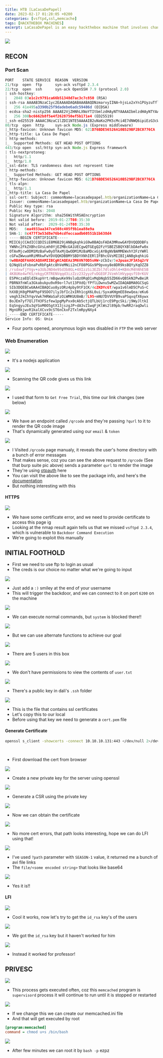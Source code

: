 ```yaml
---
title: HTB [LaCasaDePapel]
date: 2023-02-17 01:28:05 +0200
categories: [vsftpd,ssl,memcache]
tags: [HACKTHEBOX MACHINES]
excerpt: LaCasaDePapel is an easy hackthebox machine that involves chaning vstfpd backdoor to read a private key file and generate a new ssl cert to exploit a LFI, for root we can create memcached.ini file to execute commands as root
---
```



![](https://i.imgur.com/OCN0wFo.png)

## RECON

### Port Scan

```js
PORT    STATE SERVICE  REASON  VERSION
21/tcp  open  ftp      syn-ack vsftpd 2.3.4
22/tcp  open  ssh      syn-ack OpenSSH 7.9 (protocol 2.0)
| ssh-hostkey:
|   2048 03e1c2c9791ca66b51348d7ac3c7c850 (RSA)
| ssh-rsa AAAAB3NzaC1yc2EAAAADAQABAAABAQDNzmarvyIINA+hjsLo2xYn1PUyzuTflhtXQs8S1Z56FzbdzXs6FiwhoRGn63XuGCHqCfEzHmh1cg4HGLfGAMwe+AsdJ8hLd/ISNRECH8yvM+9k78Aio3pe+lYbiWSQWyJrQdeqJXyDJFSd6BR3Cr6/rwSvE7N3eWeQvxS+fsg5HOER6n8SOnXvqpWYUo+XmZxGzmluNfsqoJ6doJCyW3X4sTImTlpmRmee6iseo9neZO18aHsARxlkHCqUhp1SBzIiik3DurtH1tgrn8ntfNiK3q0FZJmh9qzu0P/L50j8bzlJdvAsLuqbYmVZhqFs0JfBVdyVTFMn4O0J+IqRrXAF
|   256 41e495a3390b25f9dadebe6adc59486d (ECDSA)
| ecdsa-sha2-nistp256 AAAAE2VjZHNhLXNoYTItbmlzdHAyNTYAAAAIbmlzdHAyNTYAAABBBNli8Xx10a0s+zrkT1eVfM1kRaAQaK+a/mxYxhPxpK0094QFQBcVrvrXb3+j4M8l2G/C9CtQRWVXpX8ajWhYRik=
|   256 300bc6662b8f5e4f2628750ef5b171e4 (ED25519)
|_ssh-ed25519 AAAAC3NzaC1lZDI1NTE5AAAAIB2uNaKo2PK5cMci4E7dNWQ6ipiEzG3cWUR56qqMZqYR
80/tcp  open  http     syn-ack Node.js (Express middleware)
|_http-favicon: Unknown favicon MD5: 621D76BDE56526A10B529BF2BC0776CA
|_http-title: La Casa De Papel
| http-methods:
|_  Supported Methods: GET HEAD POST OPTIONS
443/tcp open  ssl/http syn-ack Node.js Express framework
| tls-nextprotoneg:
|   http/1.1
|_  http/1.0
|_ssl-date: TLS randomness does not represent time
| http-methods:
|_  Supported Methods: GET HEAD POST OPTIONS
|_http-favicon: Unknown favicon MD5: 621D76BDE56526A10B529BF2BC0776CA
| tls-alpn:
|_  http/1.1
|_http-title: La Casa De Papel
| ssl-cert: Subject: commonName=lacasadepapel.htb/organizationName=La Casa De Papel
| Issuer: commonName=lacasadepapel.htb/organizationName=La Casa De Papel
| Public Key type: rsa
| Public Key bits: 2048
| Signature Algorithm: sha256WithRSAEncryption
| Not valid before: 2019-01-27T08:35:30
| Not valid after:  2029-01-24T08:35:30
| MD5:   6ea4933aa347ce508c405f9b1ea88e9a
| SHA-1: 8c477f3e53d8e76b4cdfeccaadb60551b1b638d4
| -----BEGIN CERTIFICATE-----
| MIIC6jCCAdICCQDISiE8M6B29jANBgkqhkiG9w0BAQsFADA3MRowGAYDVQQDDBFs
| YWNhc2FkZXBhcGVsLmh0YjEZMBcGA1UECgwQTGEgQ2FzYSBEZSBQYXBlbDAeFw0x
| OTAxMjcwODM1MzBaFw0yOTAxMjQwODM1MzBaMDcxGjAYBgNVBAMMEWxhY2FzYWRl
| cGFwZWwuaHRiMRkwFwYDVQQKDBBMYSBDYXNhIERlIFBhcGVsMIIBIjANBgkqhkiG
| 9w0BAQEFAAOCAQ8AMIIBCgKCAQEAz3M6VN7OD5sHW+zCbIv/5vJpuaxJF3A5q2rV
| QJNqU1sFsbnaPxRbFgAtc8hVeMNii2nCFO8PGGs9P9pvoy8e8DR9ksBQYyXqOZZ8
| /rsdxwfjYVgv+a3UbJNO4e9Sd3b8GL+4XIzzSi3EZbl7dlsOhl4+KB4cM4hNhE5B
| 4K8UKe4wfKS/ekgyCRTRENVqqd3izZzz232yyzFvDGEOFJVzmhlHVypqsfS9rKUV
| ESPHczaEQld3kupVrt/mBqwuKe99sluQzORqO1xMqbNgb55ZD66vQBSkN2PwBeiR
| PBRNXfnWla3Gkabukpu9xR9o+l7ut13PXdQ/fPflLDwnu5wMZwIDAQABMA0GCSqG
| SIb3DQEBCwUAA4IBAQCuo8yzORz4pby9tF1CK/4cZKDYcGT/wpa1v6lmD5CPuS+C
| hXXBjK0gPRAPhpF95DO7ilyJbfIc2xIRh1cgX6L0ui/SyxaKHgmEE8ewQea/eKu6
| vmgh3JkChYqvVwk7HRWaSaFzOiWMKUU8mB/7L95+mNU7DVVUYB9vaPSqxqfX6ywx
| BoJEm7yf7QlJTH3FSzfew1pgMyPxx0cAb5ctjQTLbUj1rcE9PgcSki/j9WyJltkI
| EqSngyuJEu3qYGoM0O5gtX13jszgJP+dA3vZ1wqFjKlWs2l89pb/hwRR2raqDwli
| MgnURkjwvR1kalXCvx9cST6nCkxF2TxlmRpyNXy4
|_-----END CERTIFICATE-----
Service Info: OS: Unix
```

- Four ports opened, anonymous login was disabled in `FTP`
the web server

### Web Enumeration

![](https://i.imgur.com/uFWOjoz.jpg)

- It's a nodejs application

![](https://i.imgur.com/GXLgE7g.png)

- Scanning the QR code gives us this link

![](https://i.imgur.com/jMFIVL6.png)

- I used that form to `Get Free Trial`, this time our link changes (see below)

![](https://i.imgur.com/xOgsyiV.png)

- We have an endpoint called `/qrcode` and they're passing `?qurl` to it to render the QR code image
- That's dynamically generated using our `email` & `token`

![](https://i.imgur.com/xIePhgE.png)

- I Visited `/qrcode` page manualy, it reveals the user's home directory with a bunch of error messages
- That makes sense, coz you can see the above request to `/qrcode` (See that burp suite pic above) sends a parameter `qurl` to render the image
- They're using [otpauth](https://www.npmjs.com/package/otpauth) here
- You can visit the above like to see the package info, and here's the [documentation](https://hectorm.github.io/otpauth/)
- But nothing interesting with this

#### HTTPS

![](https://i.imgur.com/jUVOaaJ.jpg)

- We have some certificate error, and we need to provide certificate to access this page ig
- Looking at the nmap result again tells us that we missed `vsftpd 2.3.4`, which is vulnerable to `Backdoor Command Execution`
- We're going to exploit this manually

## INITIAL FOOTHOLD

- First we need to use ftp to login as usual 
- The creds is our choice no matter what we're going to input

![](https://i.imgur.com/iFBGueO.png)

- Just add a `:)` smiley at the end of your username
- This will trigger the backdoor, and we can connect to it on port `6200` on the machine

![](https://i.imgur.com/z7ZhDZM.png)

- We can execute normal commands, but `system` is blocked there!!

![](https://i.imgur.com/ccaF65D.png)

- But we can use alternate functions to achieve our goal

![](https://i.imgur.com/q2Hvy3e.png)

- There are 5 users in this box

![](https://i.imgur.com/oJIzVgj.png)

- We don't have permissions to view the contents of `user.txt`

![](https://i.imgur.com/Gdszysk.png)

- There's a public key in dali's `.ssh` folder

![](https://i.imgur.com/W2cxPQ8.png)

- This is the file that contains ssl certificates
- Let's copy this to our local
- Before using that key we need to generate a `cert.pem` file

#### Generate Certificate

```bash
openssl s_client -showcerts -connect 10.10.10.131:443 </dev/null 2>/dev/null | openssl x509 -outform PEM > ca.crt
```

<br>

- First download the cert from browser

![](https://i.imgur.com/b1Z6G5q.png)

- Create a new private key for the server using openssl

![](https://i.imgur.com/LAEK3GW.png)

- Generate a CSR using the private key

![](https://i.imgur.com/keB4rl5.png)

- Now we can obtain the certificate

![](https://i.imgur.com/yHRDrqd.png)

- No more cert errors, that path looks interesting, hope we can do LFI using that!

![](https://i.imgur.com/woGBJnw.png)

- I've used `?path` parameter with `SEASON-1` value, it returned me a bunch of avi file links
- The `file/<some encoded string>` that looks like base64

![](https://i.imgur.com/qBQSjgN.png)

- Yes it is!!

#### LFI

![](https://i.imgur.com/s0G5jU7.png)

- Cool it works, now let's try to get the `id_rsa` key's of the users

![](https://i.imgur.com/J0FazmZ.png)

- We got the `id_rsa` key but it haven't worked for him

![](https://i.imgur.com/IdCjxZ4.png)

- Instead it worked for professor!
 
## PRIVESC

![](https://i.imgur.com/tsXCJRQ.png)

- This process gets executed often, coz this `memcached` program is `supervisord` process it will continue to run until it is stopped or restarted

![](https://i.imgur.com/4li3fQO.png)

- If we change this we can create our memcached.ini file
- And that will get executed by root

```ini
[program:memcached]
command = chmod u+s /bin/bash
```

![](https://i.imgur.com/QNE83Cs.png)

- After few minutes we can root it by `bash -p` ezpz
